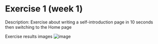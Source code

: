# Exercise 1 (week 1)
Description:
Exercise about writing a self-introduction page in 10 seconds then switching to the Home page

Exercise results images
![image](https://github.com/user-attachments/assets/c9331235-1182-497d-a666-d81a9a394866)



